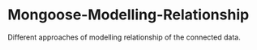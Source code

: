 # Mongoose-Modelling-Relationship
Different approaches of modelling relationship of the connected data.
